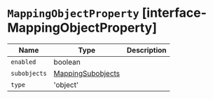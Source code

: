 # `MappingObjectProperty` [interface-MappingObjectProperty]

| Name | Type | Description |
| - | - | - |
| `enabled` | boolean | &nbsp; |
| `subobjects` | [MappingSubobjects](./MappingSubobjects.md) | &nbsp; |
| `type` | 'object' | &nbsp; |
